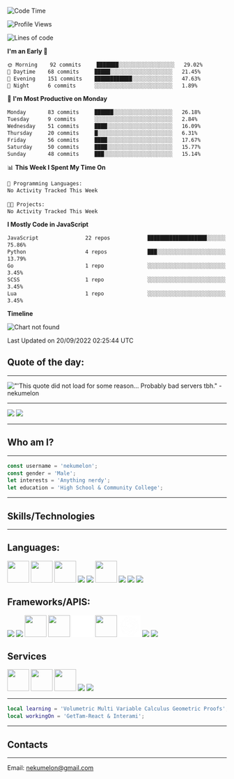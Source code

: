 <!--START_SECTION:waka-->
![Code Time](http://img.shields.io/badge/Code%20Time-1%20hr%2022%20mins-blue)

![Profile Views](http://img.shields.io/badge/Profile%20Views-23-blue)

![Lines of code](https://img.shields.io/badge/From%20Hello%20World%20I%27ve%20Written--284%20Thousand%20lines%20of%20code-blue)

**I'm an Early 🐤** 

```text
🌞 Morning    92 commits     ███████░░░░░░░░░░░░░░░░░░   29.02% 
🌆 Daytime    68 commits     █████░░░░░░░░░░░░░░░░░░░░   21.45% 
🌃 Evening    151 commits    ████████████░░░░░░░░░░░░░   47.63% 
🌙 Night      6 commits      ░░░░░░░░░░░░░░░░░░░░░░░░░   1.89%

```
📅 **I'm Most Productive on Monday** 

```text
Monday       83 commits     ██████░░░░░░░░░░░░░░░░░░░   26.18% 
Tuesday      9 commits      ░░░░░░░░░░░░░░░░░░░░░░░░░   2.84% 
Wednesday    51 commits     ████░░░░░░░░░░░░░░░░░░░░░   16.09% 
Thursday     20 commits     █░░░░░░░░░░░░░░░░░░░░░░░░   6.31% 
Friday       56 commits     ████░░░░░░░░░░░░░░░░░░░░░   17.67% 
Saturday     50 commits     ████░░░░░░░░░░░░░░░░░░░░░   15.77% 
Sunday       48 commits     ███░░░░░░░░░░░░░░░░░░░░░░   15.14%

```


📊 **This Week I Spent My Time On** 

```text
💬 Programming Languages: 
No Activity Tracked This Week

🐱‍💻 Projects: 
No Activity Tracked This Week

```

**I Mostly Code in JavaScript** 

```text
JavaScript               22 repos            ███████████████████░░░░░░   75.86% 
Python                   4 repos             ███░░░░░░░░░░░░░░░░░░░░░░   13.79% 
Go                       1 repo              ░░░░░░░░░░░░░░░░░░░░░░░░░   3.45% 
SCSS                     1 repo              ░░░░░░░░░░░░░░░░░░░░░░░░░   3.45% 
Lua                      1 repo              ░░░░░░░░░░░░░░░░░░░░░░░░░   3.45%

```


**Timeline**

![Chart not found](https://raw.githubusercontent.com/nekumelon/nekumelon/main/charts/bar_graph.png) 


 Last Updated on 20/09/2022 02:25:44 UTC
<!--END_SECTION:waka-->
## Quote of the day:
---
<img src="https://nekumelon-readme.herokuapp.com/quote" alt="&quot'This quote did not load for some reason... Probably bad servers tbh.&quot - nekumelon">

---

<img src='https://raw.githubusercontent.com/nekumelon/github-stats-transparent/output/generated/languages.svg' />
<img src='https://raw.githubusercontent.com/nekumelon/github-stats-transparent/output/generated/overview.svg' />

---
## Who am I?
---

```js
const username = 'nekumelon';
const gender = 'Male';
let interests = 'Anything nerdy';
let education = 'High School & Community College';
```

---
## Skills/Technologies
---

## Languages: 

<img src='https://upload.wikimedia.org/wikipedia/commons/thumb/6/6a/JavaScript-logo.png/600px-JavaScript-logo.png?20120221235433' width=50 height=50 />
<img src='https://upload.wikimedia.org/wikipedia/commons/thumb/c/c3/Python-logo-notext.svg/115px-Python-logo-notext.svg.png?20220821155029' width=50 height=50 />
<img src='https://www.andreas-rozek.de/Lua/Lua-Logo_128x128.png' width=50 height=50 />
<img src='https://upload.wikimedia.org/wikipedia/commons/thumb/0/05/Go_Logo_Blue.svg/512px-Go_Logo_Blue.svg.png?20191207190041' height=50 />
<img src='https://raw.githubusercontent.com/isocpp/logos/master/cpp_logo.png' height=50 />
<img src='https://upload.wikimedia.org/wikipedia/commons/thumb/4/4c/Typescript_logo_2020.svg/512px-Typescript_logo_2020.svg.png?20210506173343' height=50 width=50 />
<img src='https://www.ujudebug.com/wp-content/uploads/2022/07/html-logo-transparent.png' height=50 />
<img src='https://upload.wikimedia.org/wikipedia/commons/thumb/6/62/CSS3_logo.svg/800px-CSS3_logo.svg.png' height=50 />
<img src='https://upload.wikimedia.org/wikipedia/commons/thumb/1/17/GraphQL_Logo.svg/2048px-GraphQL_Logo.svg.png' height=50>

## Frameworks/APIS: 

<img src='https://www.vectorlogo.zone/logos/firebase/firebase-icon.svg' height=50 />
<img src='https://www.vectorlogo.zone/logos/nodejs/nodejs-icon.svg' height=50 />
<img src='https://sass-lang.com/assets/img/styleguide/seal-color-aef0354c.png' height=50 width=50 />
<img src='https://upload.wikimedia.org/wikipedia/commons/thumb/c/c9/JSON_vector_logo.svg/1200px-JSON_vector_logo.svg.png' height=50 width=50 />
<img src='Three.js_Icon.png' height=50 width=50 />
<img src='https://upload.wikimedia.org/wikipedia/commons/thumb/9/9a/Visual_Studio_Code_1.35_icon.svg/2048px-Visual_Studio_Code_1.35_icon.svg.png' width=50 height=50 />
<img src='OpenAILogo.png' width=50 height=50 />
<img src='https://upload.wikimedia.org/wikipedia/commons/thumb/a/a7/React-icon.svg/512px-React-icon.svg.png?20220125121207' height=50 />
<img src='https://upload.wikimedia.org/wikipedia/commons/thumb/5/5f/Font_Awesome_logomark_blue.svg/1200px-Font_Awesome_logomark_blue.svg.png' height=50>

## Services

<img src='https://git-scm.com/images/logos/downloads/Git-Icon-1788C.png' height=50 width=50 />
<img src='https://icones.pro/wp-content/uploads/2021/06/icone-github-grise.png' height=50 width=50 />
<img src='https://upload.wikimedia.org/wikipedia/commons/thumb/0/0e/Bitbucket-blue-logomark-only.svg/1200px-Bitbucket-blue-logomark-only.svg.png' height=50 width=50 />
<img src='https://www.docker.com/wp-content/uploads/2022/03/vertical-logo-monochromatic.png' height=50 />
<img src='https://cdn-icons-png.flaticon.com/512/5968/5968705.png' height=50>

---

```lua
local learning = 'Volumetric Multi Variable Calculus Geometric Proofs';
local workingOn = 'GetTam-React & Interami';
```

---
## Contacts
---
Email: nekumelon@gmail.com

